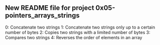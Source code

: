 New README file for project 0x05-pointers_arrays_strings
---
0: Concatenate two strings
1: Concatenate two strings only up to a certain number of bytes
2: Copies two strings  with a limited number of bytes
3: Compares two strings
4: Reverses the order of elements in an array